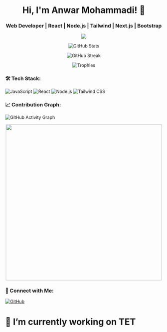<h1 align="center">Hi, I'm Anwar Mohammadi! 🚀</h1>
<h3 align="center">Web Developer | React | Node.js | Tailwind | Next.js | Bootstrap </h3>

<!-- Typing SVG -->
<p align="center">
  <img src="https://readme-typing-svg.herokuapp.com?font=Fira+Code&size=22&pause=1000&color=F70000&center=true&width=435&lines=Welcome+to+my+GitHub+profile!;I+am+a+Web+Developer!;I+love+React+%26+Node.js!;Building+awesome+projects!">
</p>

<!-- GitHub Stats -->
<p align="center">
  <img src="https://github-readme-stats.vercel.app/api?username=abbasalizada1380&show_icons=true&theme=radical" alt="GitHub Stats" />
</p>

<!-- Streak Stats -->
<p align="center">
  <img src="https://streak-stats.demolab.com/?user=abbasalizada1380&theme=dark" alt="GitHub Streak" />
</p>

<!-- Trophy Showcase -->
<p align="center">
  <img src="https://github-profile-trophy.vercel.app/?username=abbasalizada1380&theme=onedark" alt="Trophies" />
</p>

<!-- Technologies & Tools -->
### 🛠 Tech Stack:
![JavaScript](https://img.shields.io/badge/JavaScript-F7DF1E?style=for-the-badge&logo=javascript&logoColor=black)
![React](https://img.shields.io/badge/React-61DAFB?style=for-the-badge&logo=react&logoColor=black)
![Node.js](https://img.shields.io/badge/Node.js-339933?style=for-the-badge&logo=node.js&logoColor=white)
![Tailwind CSS](https://img.shields.io/badge/TailwindCSS-06B6D4?style=for-the-badge&logo=tailwindcss&logoColor=white)

<!-- GitHub Contribution Graph -->
### 📈 Contribution Graph:
![GitHub Activity Graph](https://github-readme-activity-graph.vercel.app/graph?username=AnwarMohammadi2001&theme=react-dark)

<!-- Fun GIF -->
<p align="center">
  <img src="https://media.giphy.com/media/qgQUggAC3Pfv687qPC/giphy.gif" width="500">
</p>

<!-- Connect with Me -->
### 🤝 Connect with Me:
[![GitHub](https://img.shields.io/badge/GitHub-black?style=for-the-badge&logo=github)](https://github.com/AnwarMohammadi2001)
# 🔭 I’m currently working on TET
